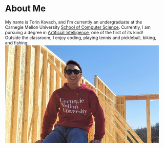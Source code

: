 # About Me
My name is Torin Kovach, and I'm currently an undergraduate at the Carnegie Mellon University [School of Computer Science](https://www.cs.cmu.edu/). Currently, I am pursuing a degree in [Artificial Intelligence](https://www.cs.cmu.edu/bs-in-artificial-intelligence/), one of the first of its kind!
Outside the classroom, I enjoy coding, playing tennis and pickleball, biking, and fishing.
![enter image description here](https://github.com/torin-k/torin-k.github.io/blob/master/images/Torin1.jpg?raw=true)


<!--stackedit_data:
eyJoaXN0b3J5IjpbLTE1ODkxMDIwNjksLTE3NDcxNDQzNywtMT
kyNDc0NzVdfQ==
-->